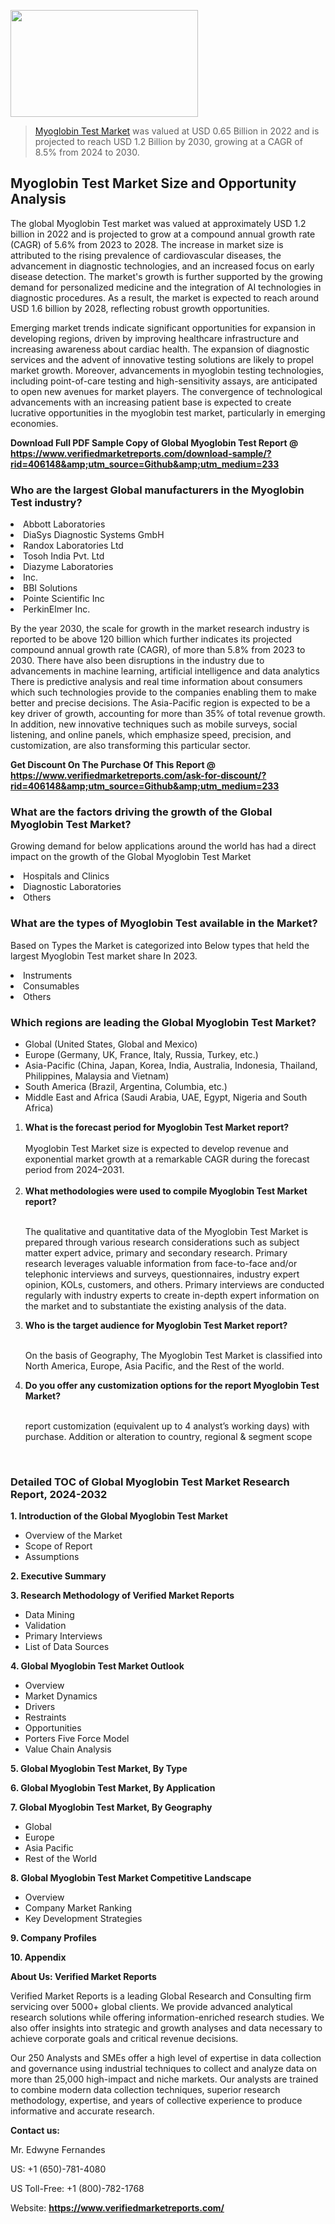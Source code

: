 <img src="https://ffe5etoiles.com/wp-content/uploads/2024/12/MST1-300x171.png" alt="" width="300" height="171" class="alignnone size-medium wp-image-20088" /><blockquote><p><p><a href="https://www.verifiedmarketreports.com/download-sample/?rid=406148&utm_source=Github&utm_medium=233" target="_blank">Myoglobin Test Market</a> was valued at USD 0.65 Billion in 2022 and is projected to reach USD 1.2 Billion by 2030, growing at a CAGR of 8.5% from 2024 to 2030.</p></blockquote><p><h2>Myoglobin Test Market Size and Opportunity Analysis</h2><p>The global Myoglobin Test market was valued at approximately USD 1.2 billion in 2022 and is projected to grow at a compound annual growth rate (CAGR) of 5.6% from 2023 to 2028. The increase in market size is attributed to the rising prevalence of cardiovascular diseases, the advancement in diagnostic technologies, and an increased focus on early disease detection. The market's growth is further supported by the growing demand for personalized medicine and the integration of AI technologies in diagnostic procedures. As a result, the market is expected to reach around USD 1.6 billion by 2028, reflecting robust growth opportunities.</p><p>Emerging market trends indicate significant opportunities for expansion in developing regions, driven by improving healthcare infrastructure and increasing awareness about cardiac health. The expansion of diagnostic services and the advent of innovative testing solutions are likely to propel market growth. Moreover, advancements in myoglobin testing technologies, including point-of-care testing and high-sensitivity assays, are anticipated to open new avenues for market players. The convergence of technological advancements with an increasing patient base is expected to create lucrative opportunities in the myoglobin test market, particularly in emerging economies.</p></p><p class=""><strong>Download Full PDF Sample Copy of Global Myoglobin Test Report @ <a href="https://www.verifiedmarketreports.com/download-sample/?rid=406148&amp;utm_source=Github&amp;utm_medium=233" target="_blank">https://www.verifiedmarketreports.com/download-sample/?rid=406148&amp;utm_source=Github&amp;utm_medium=233</a></strong></p><h3 id="" class="">Who are the largest Global manufacturers in the Myoglobin Test industry?</h3><p><li>Abbott Laboratories</li><li> DiaSys Diagnostic Systems GmbH</li><li> Randox Laboratories Ltd</li><li> Tosoh India Pvt. Ltd</li><li> Diazyme Laboratories</li><li> Inc.</li><li> BBI Solutions</li><li> Pointe Scientific Inc</li><li> PerkinElmer Inc.</li></p><div class=""><div class="" dir="" data-message-author-role="" data-message-id="" data-message-model-slug=""><div class=""><div class=""><div class=""><div class="" dir="" data-message-author-role="" data-message-id="" data-message-model-slug=""><div class=""><div class=""><p>By the year 2030, the scale for growth in the market research industry is reported to be above 120 billion which further indicates its projected compound annual growth rate (CAGR), of more than 5.8% from 2023 to 2030. There have also been disruptions in the industry due to advancements in machine learning, artificial intelligence and data analytics There is predictive analysis and real time information about consumers which such technologies provide to the companies enabling them to make better and precise decisions. The Asia-Pacific region is expected to be a key driver of growth, accounting for more than 35% of total revenue growth. In addition, new innovative techniques such as mobile surveys, social listening, and online panels, which emphasize speed, precision, and customization, are also transforming this particular sector.</p><p><strong>Get Discount On The Purchase Of This Report @&nbsp; <a href="https://www.verifiedmarketreports.com/ask-for-discount/?rid=406148&amp;utm_source=Github&amp;utm_medium=233" target="_blank">https://www.verifiedmarketreports.com/ask-for-discount/?rid=406148&amp;utm_source=Github&amp;utm_medium=233</a></strong></p></div></div></div></div></div></div></div></div><h3 id="" class="">What are the factors driving the growth of the Global Myoglobin Test Market?</h3><p id="" class="">Growing demand for below applications around the world has had a direct impact on the growth of the Global Myoglobin Test Market</p><p id="" class=""><li>Hospitals and Clinics</li><li> Diagnostic Laboratories</li><li> Others</li></p><h3 id="" class="">What are the types of Myoglobin Test available in the Market?</h3><p id="" class="">Based on Types the Market is categorized into Below types that held the largest Myoglobin Test market share In 2023.</p><p id="" class=""><li>Instruments</li><li> Consumables</li><li> Others</li></p><h3 id="" class="">Which regions are leading the Global Myoglobin Test Market?</h3><ul><li>Global (United States, Global and Mexico)</li><li>Europe (Germany, UK, France, Italy, Russia, Turkey, etc.)</li><li>Asia-Pacific (China, Japan, Korea, India, Australia, Indonesia, Thailand, Philippines, Malaysia and Vietnam)</li><li>South America (Brazil, Argentina, Columbia, etc.)</li><li>Middle East and Africa (Saudi Arabia, UAE, Egypt, Nigeria and South Africa)</li></ul><p><ol><li><strong>What is the forecast period for Myoglobin Test Market report?<br /></strong><br /><span data-sheets-root="1" data-sheets-value="{&quot;1&quot;:2,&quot;2&quot;:&quot;XXXX size is expected to develop revenue and exponential market growth at a remarkable CAGR during the forecast period from 2024&ndash;2030.&quot;}" data-sheets-userformat="{&quot;2&quot;:12674,&quot;4&quot;:{&quot;1&quot;:2,&quot;2&quot;:16776960},&quot;10&quot;:2,&quot;11&quot;:0,&quot;15&quot;:&quot;Arial&quot;,&quot;16&quot;:12}">Myoglobin Test Market size is expected to develop revenue and exponential market growth at a remarkable CAGR during the forecast period from 2024&ndash;2031.</span><br /><br /></li><li><strong>What methodologies were used to compile Myoglobin Test Market report?<br /><br /></strong><p>The qualitative and quantitative data of the&nbsp;Myoglobin Test Market is prepared through various research considerations such as subject matter expert advice, primary and secondary research. Primary research leverages valuable information from face-to-face and/or telephonic interviews and surveys, questionnaires, industry expert opinion, KOLs, customers, and others. Primary interviews are conducted regularly with industry experts to create in-depth expert information on the market and to substantiate the existing analysis of the data.&nbsp;</p></li><li><strong>Who is the target audience for Myoglobin Test Market report?<br /><br /></strong><p>On the basis of Geography, The&nbsp;Myoglobin Test Market is classified into North America, Europe, Asia Pacific, and the Rest of the world.</p></li><li><strong>Do you offer any customization options for the report Myoglobin Test Market?<br /><br /></strong><p>report customization (equivalent up to 4 analyst&rsquo;s working days) with purchase. Addition or alteration to country, regional &amp; segment scope</p><p>&nbsp;</p></li></ol></p><h3 id="" class="">Detailed TOC of Global Myoglobin Test Market Research Report, 2024-2032</h3><p id="" class=""><strong>1. Introduction of the Global Myoglobin Test Market</strong></p><ul><li>Overview of the Market</li><li>Scope of Report</li><li>Assumptions</li></ul><p id="" class=""><strong>2. Executive Summary</strong></p><p id="" class=""><strong>3. Research Methodology of&nbsp;Verified Market Reports</strong></p><ul><li>Data Mining</li><li>Validation</li><li>Primary Interviews</li><li>List of Data Sources</li></ul><p id="" class=""><strong>4. Global Myoglobin Test Market Outlook</strong></p><ul><li>Overview</li><li>Market Dynamics</li><li>Drivers</li><li>Restraints</li><li>Opportunities</li><li>Porters Five Force Model</li><li>Value Chain Analysis</li></ul><p id="" class=""><strong>5. Global Myoglobin Test Market, By&nbsp;Type</strong></p><p id="" class=""><strong>6. Global Myoglobin Test Market, By Application</strong></p><p id="" class=""><strong>7. Global Myoglobin Test Market, By Geography</strong></p><ul><li>Global</li><li>Europe</li><li>Asia Pacific</li><li>Rest of the World</li></ul><p id="" class=""><strong>8. Global Myoglobin Test Market Competitive Landscape</strong></p><ul><li>Overview</li><li>Company Market Ranking</li><li>Key Development Strategies</li></ul><p id="" class=""><strong>9. Company Profiles</strong></p><p id="" class=""><strong>10. Appendix</strong></p><p id="" class=""><strong>About Us: Verified Market Reports</strong></p><p id="" class="">Verified Market Reports is a leading Global Research and Consulting firm servicing over 5000+ global clients. We provide advanced analytical research solutions while offering information-enriched research studies. We also offer insights into strategic and growth analyses and data necessary to achieve corporate goals and critical revenue decisions.</p><p id="" class="">Our 250 Analysts and SMEs offer a high level of expertise in data collection and governance using industrial techniques to collect and analyze data on more than 25,000 high-impact and niche markets. Our analysts are trained to combine modern data collection techniques, superior research methodology, expertise, and years of collective experience to produce informative and accurate research.</p><p id="" class=""><strong>Contact us:</strong></p><p id="" class="">Mr. Edwyne Fernandes</p><p id="" class="">US: +1 (650)-781-4080</p><p id="" class="">US Toll-Free: +1 (800)-782-1768</p><p id="" class="">Website: <a target="" data-test-app-aware-link=""><strong>https://www.verifiedmarketreports.com/</strong></a></p>
